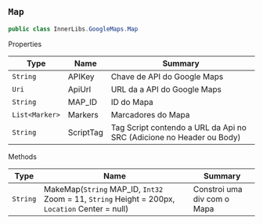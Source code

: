 ## `Map`

```csharp
public class InnerLibs.GoogleMaps.Map

```

Properties

| Type | Name | Summary | 
| --- | --- | --- | 
| `String` | APIKey | Chave de API do Google Maps | 
| `Uri` | ApiUrl | URL da a API do Google Maps | 
| `String` | MAP_ID | ID do Mapa | 
| `List<Marker>` | Markers | Marcadores do Mapa | 
| `String` | ScriptTag | Tag Script contendo a URL da Api no SRC (Adicione no Header ou Body) | 


Methods

| Type | Name | Summary | 
| --- | --- | --- | 
| `String` | MakeMap(`String` MAP_ID, `Int32` Zoom = 11, `String` Height = 200px, `Location` Center = null) | Constroi uma div com o Mapa | 



